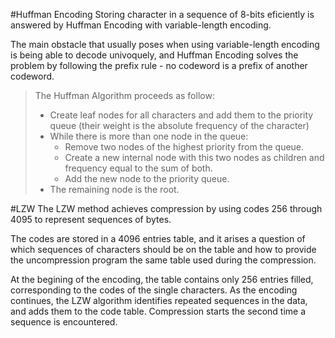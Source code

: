 #Huffman Encoding
Storing character in a sequence of 8-bits eficiently is answered by Huffman Encoding with variable-length encoding.
>
The main obstacle that usually poses when using variable-length encoding is being able to decode univoquely, 
and Huffman Encoding solves the problem by following the prefix rule - no codeword is a prefix of another codeword.
> The Huffman Algorithm proceeds as follow:
> * Create leaf nodes for all characters and add them to the priority queue 
(their weight is the absolute frequency of the character)
> * While there is more than one node in the queue:
>   * Remove two nodes of the highest priority from the queue.
>   * Create a new internal node with this two nodes as children and frequency equal to the sum of both.
>   * Add the new node to the priority queue.
> * The remaining node is the root.
>

#LZW 
The LZW method achieves compression by using codes 256 through 4095 to represent sequences of bytes.
>
The codes are stored in a 4096 entries table, and it arises a question of which sequences of characters should be on the table
and how to provide the uncompression program the same table used during the compression.
>
At the begining of the encoding, the table contains only 256 entries filled, corresponding to the codes of the single characters.
As the encoding continues, the LZW algorithm identifies repeated sequences in the data, and adds them to the code table.
Compression starts the second time a sequence is encountered.
>
